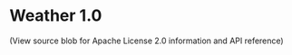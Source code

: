 # Weather 1.0
(View source blob for Apache License 2.0 information and API reference)

 
   <!-- Copyright 2022 Vexture

   Licensed under the Apache License, Version 2.0 (the "License");
   you may not use this file except in compliance with the License.
   You may obtain a copy of the License at

       http://www.apache.org/licenses/LICENSE-2.0

   Unless required by applicable law or agreed to in writing, software
   distributed under the License is distributed on an "AS IS" BASIS,
   WITHOUT WARRANTIES OR CONDITIONS OF ANY KIND, either express or implied.
   See the License for the specific language governing permissions and
   limitations under the License. -->

   <!-- Weather by Vexture 
   Thanks for using Weather! This project allows you to seamlessly switch between different weather presets
   to help make your Roblox world come to life.

   There are a few presets included, but feel free to make your own!

   API:
   Weather:GetCurrentPreset()
   Returns the current active weather preset
   
   Weather:GetCurrentPresetName()
   Returns the name of the current active weather preset

   Weather:SetPreset(presetName)
   Sets the weather preset of the given name, if available.

   Weather:SetFadedPreset(preset1, preset2, fadeAmount)
   Fades between two weather presets with a weight between 0 and 1.

   There are other functions which are internally used by the Weather system. Feel free to explore them and experiment if you wish!
   -->
   